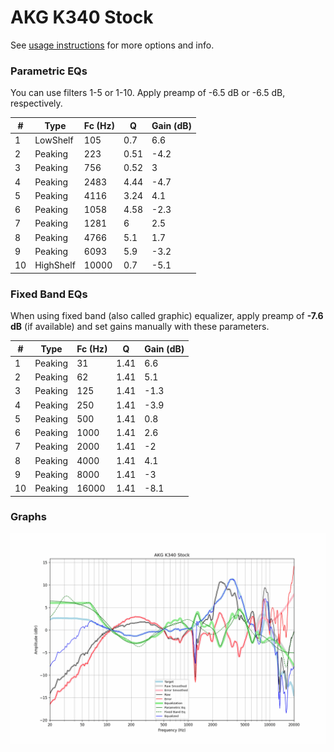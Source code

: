 # AKG K340 Stock
See [usage instructions](https://github.com/jaakkopasanen/AutoEq#usage) for more options and info.

### Parametric EQs
You can use filters 1-5 or 1-10. Apply preamp of -6.5 dB or -6.5 dB, respectively.

|   # | Type      |   Fc (Hz) |    Q |   Gain (dB) |
|-----|-----------|-----------|------|-------------|
|   1 | LowShelf  |       105 | 0.7  |         6.6 |
|   2 | Peaking   |       223 | 0.51 |        -4.2 |
|   3 | Peaking   |       756 | 0.52 |         3   |
|   4 | Peaking   |      2483 | 4.44 |        -4.7 |
|   5 | Peaking   |      4116 | 3.24 |         4.1 |
|   6 | Peaking   |      1058 | 4.58 |        -2.3 |
|   7 | Peaking   |      1281 | 6    |         2.5 |
|   8 | Peaking   |      4766 | 5.1  |         1.7 |
|   9 | Peaking   |      6093 | 5.9  |        -3.2 |
|  10 | HighShelf |     10000 | 0.7  |        -5.1 |

### Fixed Band EQs
When using fixed band (also called graphic) equalizer, apply preamp of **-7.6 dB** (if available) and set gains manually with these parameters.

|   # | Type    |   Fc (Hz) |    Q |   Gain (dB) |
|-----|---------|-----------|------|-------------|
|   1 | Peaking |        31 | 1.41 |         6.6 |
|   2 | Peaking |        62 | 1.41 |         5.1 |
|   3 | Peaking |       125 | 1.41 |        -1.3 |
|   4 | Peaking |       250 | 1.41 |        -3.9 |
|   5 | Peaking |       500 | 1.41 |         0.8 |
|   6 | Peaking |      1000 | 1.41 |         2.6 |
|   7 | Peaking |      2000 | 1.41 |        -2   |
|   8 | Peaking |      4000 | 1.41 |         4.1 |
|   9 | Peaking |      8000 | 1.41 |        -3   |
|  10 | Peaking |     16000 | 1.41 |        -8.1 |

### Graphs
![](./AKG%20K340%20Stock.png)
